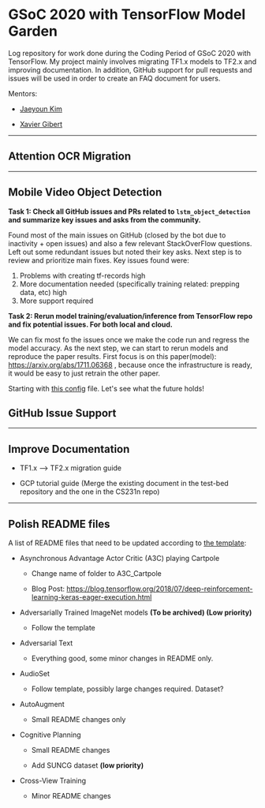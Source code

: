 # GSoC 2020 with TensorFlow Model Garden

Log repository for work done during the Coding Period of GSoC 2020 with TensorFlow. My project mainly involves migrating TF1.x models to TF2.x and improving documentation. In addition, GitHub support for pull requests and issues will be used in order to create an FAQ document for users.

Mentors:

* [Jaeyoun Kim](https://github.com/jaeyounkim)

* [Xavier Gibert](https://github.com/xavigibert)

---

## Attention OCR Migration

---

## Mobile Video Object Detection

**Task 1: Check all GitHub issues and PRs related to `lstm_object_detection` and summarize key issues and asks from the community.**

Found most of the main issues on GitHub (closed by the bot due to inactivity + open issues) and also a few relevant StackOverFlow questions. Left out some redundant issues but noted their key asks. Next step is to review and prioritize main fixes. Key issues found were:
1. Problems with creating tf-records high
2. More documentation needed (specifically training related: prepping data, etc) high
3. More support required

**Task 2: Rerun model training/evaluation/inference from TensorFlow repo and fix potential issues. For both local and cloud.**

We can fix most fo the issues once we make the code run and regress the model accuracy. As the next step, we can start to rerun models and reproduce the paper results. First focus is on this paper(model): https://arxiv.org/abs/1711.06368 , because once the infrastructure is ready, it would be easy to just retrain the other paper.

Starting with [this config](https://github.com/tensorflow/models/blob/master/research/lstm_object_detection/configs/lstm_ssd_mobilenet_v1_imagenet.config) file. Let's see what the future holds!

## GitHub Issue Support

---

## Improve Documentation

* TF1.x --> TF2.x migration guide

* GCP tutorial guide (Merge the existing document in the test-bed repository and the one in the CS231n repo)

---

## Polish README files

A list of README files that need to be updated according to [the template](https://github.com/tensorflow/models/blob/master/.github/README_TEMPLATE.md):

* Asynchronous Advantage Actor Critic (A3C) playing Cartpole
  * Change name of folder to A3C_Cartpole

  * Blog Post: <https://blog.tensorflow.org/2018/07/deep-reinforcement-learning-keras-eager-execution.html>
  
* Adversarially Trained ImageNet models **(To be archived) (Low priority)**
  * Follow the template

* Adversarial Text
  * Everything good, some minor changes in README only.

* AudioSet
  * Follow template, possibly large changes required. Dataset?

* AutoAugment
  * Small README changes only

* Cognitive Planning
  * Small README changes

  * Add SUNCG dataset **(low priority)**

* Cross-View Training
  * Minor README changes
